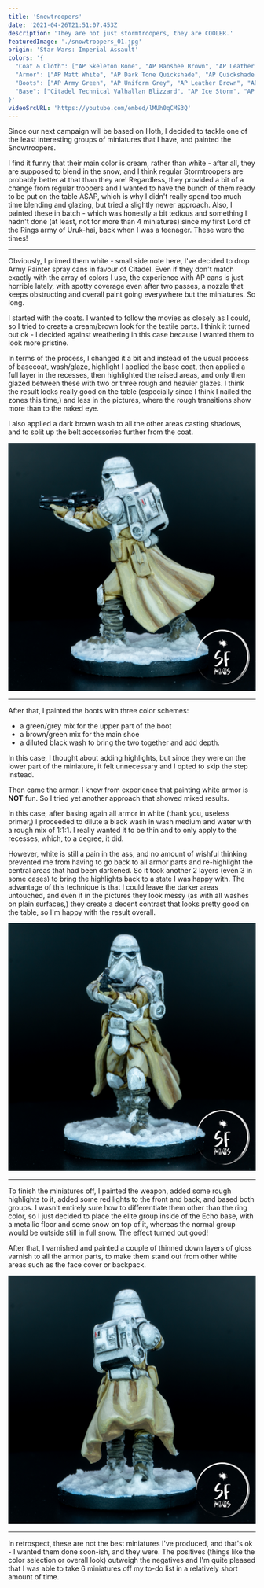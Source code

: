 ```yaml
---
title: 'Snowtroopers'
date: '2021-04-26T21:51:07.453Z'
description: 'They are not just stormtroopers, they are COOLER.'
featuredImage: './snowtroopers_01.jpg'
origin: 'Star Wars: Imperial Assault'
colors: '{
  "Coat & Cloth": ["AP Skeleton Bone", "AP Banshee Brown", "AP Leather Brown", "AP Matt White", "AV Glaze Medium", "AP Soft Tone Quickshade", "AP Dark Tone Quickshade", "AP Quickshade Wash Mixing Medium"],
  "Armor": ["AP Matt White", "AP Dark Tone Quickshade", "AP Quickshade Wash Mixing Medium", "AP Gloss Varnish"],
  "Boots": ["AP Army Green", "AP Uniform Grey", "AP Leather Brown", "AP Dark Tone Quickshade"],
  "Base": ["Citadel Technical Valhallan Blizzard", "AP Ice Storm", "AP Gun Metal"]
}'
videoSrcURL: 'https://youtube.com/embed/lMUh0qCMS3Q'
---
```


Since our next campaign will be based on Hoth, I decided to tackle one of the least interesting groups of miniatures that I have, and painted the Snowtroopers.

I find it funny that their main color is cream, rather than white - after all, they are supposed to blend in the snow, and I think regular Stormtroopers are probably better at that than they are! Regardless, they provided a bit of a change from regular troopers and I wanted to have the bunch of them ready to be put on the table ASAP, which is why I didn't really spend too much time blending and glazing, but tried a slightly newer approach. Also, I painted these in batch - which was honestly a bit tedious and something I hadn't done (at least, not for more than 4 miniatures) since my first Lord of the Rings army of Uruk-hai, back when I was a teenager. These were the times!

---

Obviously, I primed them white - small side note here, I've decided to drop Army Painter spray cans in favour of Citadel. Even if they don't match exactly with the array of colors I use, the experience with AP cans is just horrible lately, with spotty coverage even after two passes, a nozzle that keeps obstructing and overall paint going everywhere but the miniatures. So long.

I started with the coats. I wanted to follow the movies as closely as I could, so I tried to create a cream/brown look for the textile parts. I think it turned out ok - I decided against weathering in this case because I wanted them to look more pristine.

In terms of the process, I changed it a bit and instead of the usual process of basecoat, wash/glaze, highlight I applied the base coat, then applied a full layer in the recesses, then highlighted the raised areas, and only then glazed between these with two or three rough and heavier glazes. I think the result looks really good on the table (especially since I think I nailed the zones this time,) and less in the pictures, where the rough transitions show more than to the naked eye.

I also applied a dark brown wash to all the other areas casting shadows, and to split up the belt accessories further from the coat.

![Left Side View](./snowtroopers_05.jpg)

---

After that, I painted the boots with three color schemes:

- a green/grey mix for the upper part of the boot
- a brown/green mix for the main shoe
- a diluted black wash to bring the two together and add depth.

In this case, I thought about adding highlights, but since they were on the lower part of the miniature, it felt unnecessary and I opted to skip the step instead.

Then came the armor. I knew from experience that painting white armor is **NOT** fun. So I tried yet another approach that showed mixed results.

In this case, after basing again all armor in white (thank you, useless primer,) I proceeded to dilute a black wash in wash medium and water with a rough mix of 1:1:1. I really wanted it to be thin and to only apply to the recesses, which, to a degree, it did.

However, white is still a pain in the ass, and no amount of wishful thinking prevented me from having to go back to all armor parts and re-highlight the central areas that had been darkened. So it took another 2 layers (even 3 in some cases) to bring the highlights back to a state I was happy with. The advantage of this technique is that I could leave the darker areas untouched, and even if in the pictures they look messy (as with all washes on plain surfaces,) they create a decent contrast that looks pretty good on the table, so I'm happy with the result overall.

![Front View](./snowtroopers_02.jpg)

---

To finish the miniatures off, I painted the weapon, added some rough highlights to it, added some red lights to the front and back, and based both groups. I wasn't entirely sure how to differentiate them other than the ring color, so I just decided to place the elite group inside of the Echo base, with a metallic floor and some snow on top of it, whereas the normal group would be outside still in full snow. The effect turned out good!

After that, I varnished and painted a couple of thinned down layers of gloss varnish to all the armor parts, to make them stand out from other white areas such as the face cover or backpack.

![Back View](./snowtroopers_04.jpg)

---

In retrospect, these are not the best miniatures I've produced, and that's ok - I wanted them done soon-ish, and they were. The positives (things like the color selection or overall look) outweigh the negatives and I'm quite pleased that I was able to take 6 miniatures off my to-do list in a relatively short amount of time.
